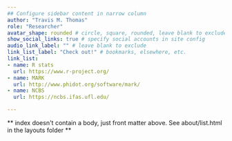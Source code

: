 ```yaml
---
## Configure sidebar content in narrow column
author: "Travis M. Thomas"
role: "Researcher"
avatar_shape: rounded # circle, square, rounded, leave blank to exclude
show_social_links: true # specify social accounts in site config
audio_link_label: "" # leave blank to exclude
link_list_label: "Check out!" # bookmarks, elsewhere, etc.
link_list:
- name: R stats
  url: https://www.r-project.org/
- name: MARK
  url: http://www.phidot.org/software/mark/
- name: NCBS
  url: https://ncbs.ifas.ufl.edu/

---
```






** index doesn't contain a body, just front matter above.
See about/list.html in the layouts folder **
